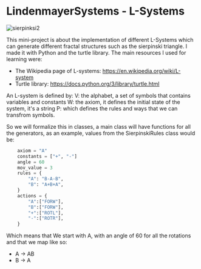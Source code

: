 # LindenmayerSystems - L-Systems
![sierpinksi2](https://github.com/DennisAmiranda/minor-projects/assets/81851888/101bda43-0ec1-4e68-9b33-9de6507aca21)


This mini-project is about the implementation of different L-Systems which can generate different fractal structures such as the sierpinski triangle.
I made it with Python and the turtle library. The main resources I used for learning were:
- The Wikipedia page of L-systems: https://en.wikipedia.org/wiki/L-system
- Turtle library: https://docs.python.org/3/library/turtle.html

An L-system is defined by:
V: the alphabet, a set of symbols that contains variables and constants
W: the axiom, it defines the initial state of the system, it's a string
P: which defines the rules and ways that we can transfrom symbols.

So we will formalize this in classes, a main class will have functions for all the generators,
as an example, values from the SierpinskiRules class would be:
```Python
    axiom = "A"
    constants = ["+", "-"]
    angle = 60
    mov_value = 3
    rules = {
        "A": "B-A-B",
        "B": "A+B+A",
    }
    actions = {
        "A":["FORW"],
        "B":["FORW"],
        "+":["ROTL"],
        "-":["ROTR"],
    }
```
Which means that We start with A, with an angle of 60 for all the rotations and that we map like so:
- A -> AB
- B -> A

